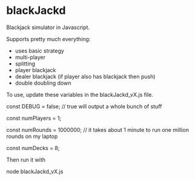 # blackJackd

Blackjack simulator in Javascript.

Supports pretty much everything:
* uses basic strategy
* multi-player
* splitting
* player blackjack
* dealer blackjack (if player also has blackjack then push)
* double doubling down


To use, update these variables in the blackJackd_vX.js file.

const DEBUG = false; // true will output a whole bunch of stuff

const numPlayers = 1;

const numRounds = 1000000; // it takes about 1 minute to run one million rounds on my laptop

const numDecks = 8;




Then run it with

node blackJackd_vX.js
